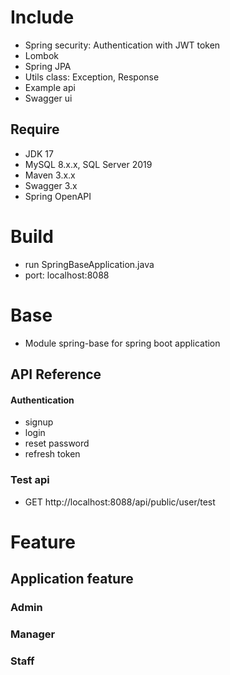 # Include
- Spring security: Authentication with JWT token
- Lombok
- Spring JPA
- Utils class: Exception, Response
- Example api
- Swagger ui

## Require
- JDK 17
- MySQL 8.x.x, SQL Server 2019
- Maven 3.x.x
- Swagger 3.x
- Spring OpenAPI

# Build
- run SpringBaseApplication.java
- port: localhost:8088


# Base
- Module spring-base for spring boot application
## API Reference
#### Authentication
- signup
- login
- reset password
- refresh token
### Test api
- GET http://localhost:8088/api/public/user/test

# Feature
## Application feature
### Admin
### Manager
### Staff


